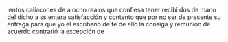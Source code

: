 ientos calíacones de a ocho realos que confiesa tener recibí dos de mano del dicho a ss entera satisfacción y contento que por no ser de presente su entrega para que yo el escribano de fe de ello la consiga y remunión de acuerdo contrarió la excepción de
